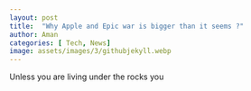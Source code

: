 ```yaml
---
layout: post
title:  "Why Apple and Epic war is bigger than it seems ?"
author: Aman
categories: [ Tech, News]
image: assets/images/3/githubjekyll.webp
---
```


Unless you are living under the rocks you